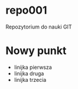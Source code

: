 # repo001
Repozytorium do nauki GIT

# Nowy punkt
 * linijka pierwsza
 * linijka druga
 * linijka trzecia
